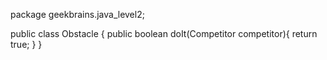 package geekbrains.java_level2;

public class Obstacle {
    public boolean doIt(Competitor competitor){
        return true;
    }
}
